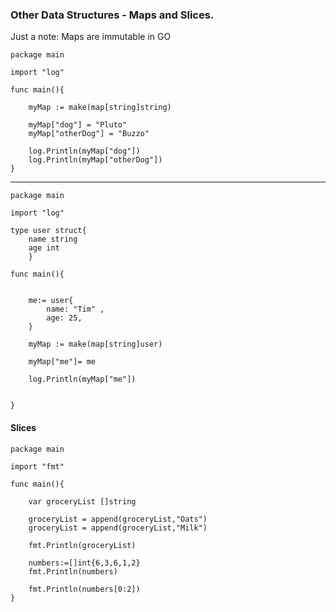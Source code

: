 ### Other Data Structures - Maps and Slices.

Just a note: Maps are immutable in GO
```
package main

import "log"

func main(){

	myMap := make(map[string]string)

	myMap["dog"] = "Pluto"
	myMap["otherDog"] = "Buzzo"

	log.Println(myMap["dog"])
	log.Println(myMap["otherDog"])
}
```
----
```
package main

import "log"

type user struct{
	name string
	age int
	}

func main(){

	
	me:= user{
		name: "Tim"	,
		age: 25,
	}

	myMap := make(map[string]user)

	myMap["me"]= me

	log.Println(myMap["me"])


}
```

#### Slices
```
package main

import "fmt"

func main(){

	var groceryList []string

	groceryList = append(groceryList,"Oats")
	groceryList = append(groceryList,"Milk")

	fmt.Println(groceryList)

	numbers:=[]int{6,3,6,1,2}
	fmt.Println(numbers)

	fmt.Println(numbers[0:2])
}
```

